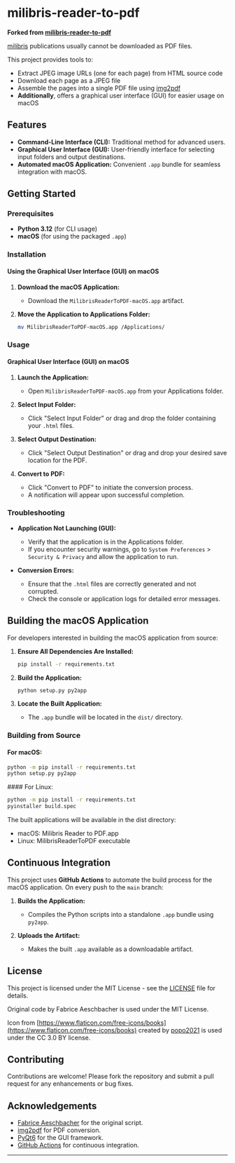 # milibris-reader-to-pdf

**Forked from [milibris-reader-to-pdf](https://gitlab.com/fabrice.aeschbacher/milibris-reader-to-pdf)**

[milibris](https://www.milibris.com/) publications usually cannot be downloaded as PDF files.

This project provides tools to:

- Extract JPEG image URLs (one for each page) from HTML source code
- Download each page as a JPEG file
- Assemble the pages into a single PDF file using [img2pdf](https://gitlab.mister-muffin.de/josch/img2pdf)
- **Additionally**, offers a graphical user interface (GUI) for easier usage on macOS

## Features

- **Command-Line Interface (CLI):** Traditional method for advanced users.
- **Graphical User Interface (GUI):** User-friendly interface for selecting input folders and output destinations.
- **Automated macOS Application:** Convenient `.app` bundle for seamless integration with macOS.

## Getting Started

### Prerequisites

- **Python 3.12** (for CLI usage)
- **macOS** (for using the packaged `.app`)

### Installation

#### Using the Graphical User Interface (GUI) on macOS

1. **Download the macOS Application:**

   - Download the `MilibrisReaderToPDF-macOS.app` artifact.

2. **Move the Application to Applications Folder:**

   ```bash
   mv MilibrisReaderToPDF-macOS.app /Applications/
   ```

### Usage

#### Graphical User Interface (GUI) on macOS

1. **Launch the Application:**
   - Open `MilibrisReaderToPDF-macOS.app` from your Applications folder.

2. **Select Input Folder:**
   - Click "Select Input Folder" or drag and drop the folder containing your `.html` files.

3. **Select Output Destination:**
   - Click "Select Output Destination" or drag and drop your desired save location for the PDF.

4. **Convert to PDF:**
   - Click "Convert to PDF" to initiate the conversion process.
   - A notification will appear upon successful completion.

### Troubleshooting

- **Application Not Launching (GUI):**
  - Verify that the application is in the Applications folder.
  - If you encounter security warnings, go to `System Preferences` > `Security & Privacy` and allow the application to run.

- **Conversion Errors:**
  - Ensure that the `.html` files are correctly generated and not corrupted.
  - Check the console or application logs for detailed error messages.

## Building the macOS Application

For developers interested in building the macOS application from source:

1. **Ensure All Dependencies Are Installed:**

   ```bash
   pip install -r requirements.txt
   ```

2. **Build the Application:**

   ```bash
   python setup.py py2app
   ```

3. **Locate the Built Application:**
   - The `.app` bundle will be located in the `dist/` directory.

### Building from Source

#### For macOS:
```bash
python -m pip install -r requirements.txt
python setup.py py2app
```

#### For Linux:
```bash
python -m pip install -r requirements.txt
pyinstaller build.spec
```

The built applications will be available in the dist directory:
- macOS: Milibris Reader to PDF.app
- Linux: MilibrisReaderToPDF executable

## Continuous Integration

This project uses **GitHub Actions** to automate the build process for the macOS application. On every push to the `main` branch:

1. **Builds the Application:**
   - Compiles the Python scripts into a standalone `.app` bundle using `py2app`.

2. **Uploads the Artifact:**
   - Makes the built `.app` available as a downloadable artifact.

## License

This project is licensed under the MIT License - see the [LICENSE](LICENSE) file for details.

Original code by Fabrice Aeschbacher is used under the MIT License.

Icon from [https://www.flaticon.com/free-icons/books](https://www.flaticon.com/free-icons/books) created by [popo2021](https://www.flaticon.com/authors/popo2021) is used under the CC 3.0 BY license.

## Contributing

Contributions are welcome! Please fork the repository and submit a pull request for any enhancements or bug fixes.

## Acknowledgements

- [Fabrice Aeschbacher](https://gitlab.com/fabrice.aeschbacher/milibris-reader-to-pdf) for the original script.
- [img2pdf](https://gitlab.mister-muffin.de/josch/img2pdf) for PDF conversion.
- [PyQt6](https://www.riverbankcomputing.com/software/pyqt/intro) for the GUI framework.
- [GitHub Actions](https://github.com/features/actions) for continuous integration.

---